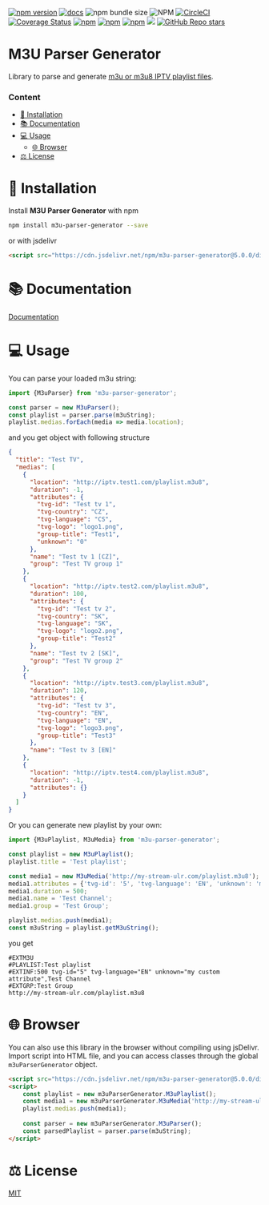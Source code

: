 [![npm version](https://badge.fury.io/js/m3u-parser-generator.svg)](https://badge.fury.io/js/m3u-parser-generator)
[![docs](https://badgen.net/badge/docs/online/orange)](https://m3u-parser-generator.netlify.app)
![npm bundle size](https://img.shields.io/bundlephobia/min/m3u-parser-generator)
![NPM](https://img.shields.io/npm/l/m3u-parser-generator)
[![CircleCI](https://circleci.com/gh/Raiper34/m3u-parser-generator.svg?style=shield)](https://circleci.com/gh/Raiper34/m3u-parser-generator)
[![Coverage Status](https://coveralls.io/repos/github/Raiper34/m3u-parser-generator/badge.svg?branch=main)](https://coveralls.io/github/Raiper34/m3u-parser-generator?branch=main)
[![npm](https://img.shields.io/npm/dt/m3u-parser-generator)](https://badge.fury.io/js/m3u-parser-generator)
[![npm](https://img.shields.io/npm/dm/m3u-parser-generator)](https://badge.fury.io/js/m3u-parser-generator)
[![npm](https://img.shields.io/npm/dw/m3u-parser-generator)](https://badge.fury.io/js/m3u-parser-generator)
[![](https://data.jsdelivr.com/v1/package/npm/m3u-parser-generator/badge?style=rounded)](https://www.jsdelivr.com/package/npm/m3u-parser-generator)
[![GitHub Repo stars](https://img.shields.io/github/stars/raiper34/m3u-parser-generator)](https://github.com/Raiper34/m3u-parser-generator)

# M3U Parser Generator
Library to parse and generate [m3u or m3u8 IPTV playlist files](https://en.wikipedia.org/wiki/M3U). 

### Content
- [🚀 Installation](#-installation)
- [📚 Documentation](#-documentation)
- [💻 Usage](#-usage)
    - [🌐 Browser](#-browser)
- [⚖️ License](#-license)

# 🚀 Installation
Install **M3U Parser Generator** with npm
```sh
npm install m3u-parser-generator --save
```
or with jsdelivr
```html
<script src="https://cdn.jsdelivr.net/npm/m3u-parser-generator@5.0.0/dist/browser-bundle.min.js"></script>
```

# 📚 Documentation
[Documentation](https://m3u-parser-generator.netlify.app/)

# 💻 Usage
You can parse your loaded m3u string:
```javascript
import {M3uParser} from 'm3u-parser-generator';

const parser = new M3uParser();
const playlist = parser.parse(m3uString);
playlist.medias.forEach(media => media.location);
```
and you get object with following structure
```json
{
  "title": "Test TV",
  "medias": [
    {
      "location": "http://iptv.test1.com/playlist.m3u8",
      "duration": -1,
      "attributes": {
        "tvg-id": "Test tv 1",
        "tvg-country": "CZ",
        "tvg-language": "CS",
        "tvg-logo": "logo1.png",
        "group-title": "Test1",
        "unknown": "0"
      },
      "name": "Test tv 1 [CZ]",
      "group": "Test TV group 1"
    },
    {
      "location": "http://iptv.test2.com/playlist.m3u8",
      "duration": 100,
      "attributes": {
        "tvg-id": "Test tv 2",
        "tvg-country": "SK",
        "tvg-language": "SK",
        "tvg-logo": "logo2.png",
        "group-title": "Test2"
      },
      "name": "Test tv 2 [SK]",
      "group": "Test TV group 2"
    },
    {
      "location": "http://iptv.test3.com/playlist.m3u8",
      "duration": 120,
      "attributes": {
        "tvg-id": "Test tv 3",
        "tvg-country": "EN",
        "tvg-language": "EN",
        "tvg-logo": "logo3.png",
        "group-title": "Test3"
      },
      "name": "Test tv 3 [EN]"
    },
    {
      "location": "http://iptv.test4.com/playlist.m3u8",
      "duration": -1,
      "attributes": {}
    }
  ]
}
```

Or you can generate new playlist by your own:
```javascript
import {M3uPlaylist, M3uMedia} from 'm3u-parser-generator';

const playlist = new M3uPlaylist();
playlist.title = 'Test playlist';

const media1 = new M3uMedia('http://my-stream-ulr.com/playlist.m3u8');
media1.attributes = {'tvg-id': '5', 'tvg-language': 'EN', 'unknown': 'my custom attribute'};
media1.duration = 500;
media1.name = 'Test Channel';
media1.group = 'Test Group';

playlist.medias.push(media1);
const m3uString = playlist.getM3uString();
```
you get
```
#EXTM3U
#PLAYLIST:Test playlist
#EXTINF:500 tvg-id="5" tvg-language="EN" unknown="my custom attribute",Test Channel
#EXTGRP:Test Group
http://my-stream-ulr.com/playlist.m3u8
```

# 🌐 Browser
You can also use this library in the browser without compiling using jsDelivr.
Import script into HTML file, and you can access classes through the global `m3uParserGenerator` object.
```html
<script src="https://cdn.jsdelivr.net/npm/m3u-parser-generator@5.0.0/dist/browser-bundle.min.js"></script>
<script>
    const playlist = new m3uParserGenerator.M3uPlaylist();
    const media1 = new m3uParserGenerator.M3uMedia('http://my-stream-ulr.com/playlist.m3u8');
    playlist.medias.push(media1);
    
    const parser = new m3uParserGenerator.M3uParser();
    const parsedPlaylist = parser.parse(m3uString);
</script>
```

# ⚖️ License
[MIT](https://choosealicense.com/licenses/mit/)
